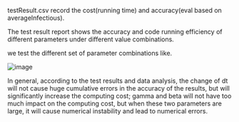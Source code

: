 testResult.csv record the cost(running time) and accuracy(eval based on averageInfectious).

The test result report shows the accuracy and code running efficiency of different parameters under different value combinations.

we test the different set of parameter combinations like.

![image](https://github.com/user-attachments/assets/c5d5a10d-c701-4a32-89e8-7c77ba7b6fec)

In general, according to the test results and data analysis, the change of dt will not cause huge cumulative errors in the accuracy of the results, 
but will significantly increase the computing cost; gamma and beta will not have too much impact on the computing cost, 
but when these two parameters are large, it will cause numerical instability and lead to numerical errors.

